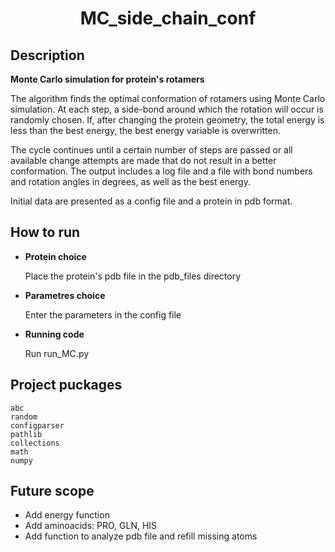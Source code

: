 <h1 align="center">MC_side_chain_conf</h1>
<h2 align="center">

## Description
  
**Monte Carlo simulation for protein's rotamers**
  
  The algorithm finds the optimal conformation of rotamers using Monte Carlo simulation. At each step, a side-bond around which the rotation will occur is randomly chosen. If, after changing the protein geometry, the total energy is less than the best energy, the best energy variable is overwritten.
  
  The cycle continues until a certain number of steps are passed or all available change attempts are made that do not result in a better conformation.
The output includes a log file and a file with bond numbers and rotation angles in degrees, as well as the best energy.
  
  Initial data are presented as a config file and a protein in pdb format. 

## How to run
  - **Protein choice** 
  
    Place the protein's pdb file in the pdb_files directory
  - **Parametres choice**
    
    Enter the parameters in the config file
  - **Running code**
  
    Run run_MC.py

## Project puckages

```
abc
random
configparser
pathlib
collections
math
numpy
```

## Future scope

- Add energy function
- Add aminoacids: PRO, GLN, HIS
- Add function to analyze pdb file and refill missing atoms
